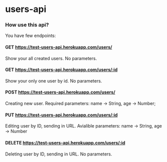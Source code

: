 # users-api
### How use this api?
You have few endpoints: 

#### GET https://test-users-api.herokuapp.com/users/ 
Show your all created users. No parameters.

#### GET https://test-users-api.herokuapp.com/users/:id
Show your only one user by id. No parameters.

#### POST https://test-users-api.herokuapp.com/users/ 
Creating new user. Required parameters: name -> String, age -> Number;

#### PUT https://test-users-api.herokuapp.com/users/:id
Editing user by ID, sending in URL. Avialible parameters: name -> String, age -> Number

#### DELETE https://test-users-api.herokuapp.com/users/:id
Deleting user by ID, sending in URL. No parameters.
